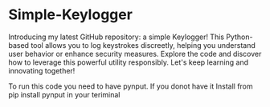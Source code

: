 # Simple-Keylogger
Introducing my latest GitHub repository: a simple Keylogger! This Python-based tool allows you to log keystrokes discreetly, helping you understand user behavior or enhance security measures. Explore the code and discover how to leverage this powerful utility responsibly. Let's keep learning and innovating together!

To run this code you need to have pynput. 
If you donot have it Install from pip install pynput in your teriminal
